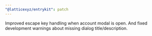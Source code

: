 ```yaml
---
"@latticexyz/entrykit": patch
---
```


Improved escape key handling when account modal is open. And fixed development warnings about missing dialog title/description.

